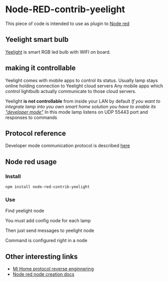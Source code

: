 # Node-RED-contrib-yeelight
This piece of code is intended to use as plugin to [Node red](http://nodered.org)

## Yeelight smart bulb
[Yeelight](https://www.yeelight.com) is smart RGB led bulb with WIFI on board.

## making it controllable
Yeelight comes with mobile apps to control its status.
Usually lamp stays online holding connection to Yeelight cloud servers
Any mobile apps which control lightbulb actually communicate to those cloud servers.

Yeelight **is not controllable** from inside your LAN by default
*If you want to integrate lamp into you own smart home solution you have to enable its ["developer mode"](https://www.yeelight.com/en_US/developer)*
In this mode lamp listens on UDP 55443 port and responses to commands

## Protocol reference
Developer mode communication protocol is described [here](http://www.yeelight.com/download/Yeelight_Inter-Operation_Spec.pdf)

## Node red usage

### Install
```
npm install node-red-contrib-yeelight
```

### Use

Find yeelight node

You must add config node for each lamp

Then just send messages to yeelight node

Command is configured right in a node


## Other interesting links

* [Mi Home protocol reverse enginnering](https://github.com/OpenMiHome/mihome-binary-protocol)
* [Node red node creation docs](https://nodered.org/docs/creating-nodes/)

